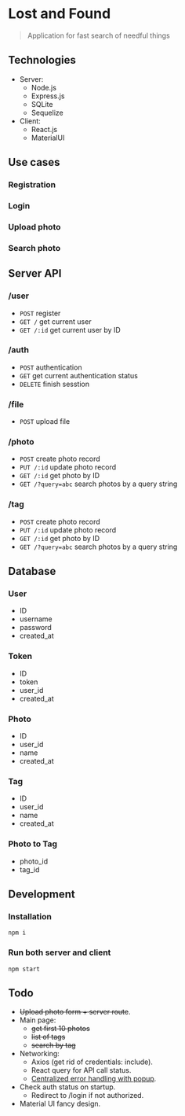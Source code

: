 # Lost and Found
> Application for fast search of needful things

## Technologies
* Server:
  * Node.js
  * Express.js
  * SQLite
  * Sequelize
* Client:
  * React.js
  * MaterialUI

## Use cases
### Registration
### Login
### Upload photo
### Search photo

## Server API
### /user
* `POST` register
* `GET /` get current user
* `GET /:id` get current user by ID
### /auth
* `POST` authentication
* `GET` get current authentication status
* `DELETE` finish sesstion
### /file
* `POST` upload file
### /photo
* `POST` create photo record
* `PUT /:id` update photo record
* `GET /:id` get photo by ID
* `GET /?query=abc` search photos by a query string

### /tag
* `POST` create photo record
* `PUT /:id` update photo record
* `GET /:id` get photo by ID
* `GET /?query=abc` search photos by a query string

## Database

### User
* ID
* username
* password
* created_at

### Token
* ID
* token
* user_id
* created_at

### Photo
* ID
* user_id
* name
* created_at

### Tag
* ID
* user_id
* name
* created_at

### Photo to Tag
* photo_id
* tag_id

## Development
### Installation

```shell
npm i
```

### Run both server and client

```shell
npm start
```

## Todo
* ~~Upload photo form + server route~~.
* Main page: 
  * ~~get first 10 photos~~
  * ~~list of tags~~
  * ~~search by tag~~
* Networking:
  * Axios (get rid of credentials: include).
  * React query for API call status.
  * [Centralized error handling with popup](https://tkdodo.eu/blog/react-query-error-handling).
* Check auth status on startup.
  * Redirect to /login if not authorized.
* Material UI fancy design.
